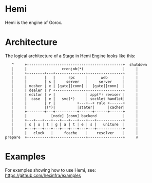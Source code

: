 Hemi
====

Hemi is the engine of Gorox.


Architecture
============

The logical architecture of a Stage in Hemi Engine looks like this:

```
   ^     +--------------------------------------------+  shutdown
   |     |                cronjob(*)                  |     |
   |     +--------+---+--------------+----------------+     |
   |     |        |   |      rpc     |      web       |     |
   |     |        | s |     server   |     server     |     |
   |     | mesher | e | [gate][conn] |  [gate][conn]  |     |
   |     | dealer | r +--------------+----------------+     |
   |     | editor | v |              | app(*) reviser |     |
   |     |  case  | e |   svc(*)     | socklet handlet|     |
   |     |        | r |          +---+--+ rule +------+     |
   |     |        |(*)|          |stater|      |cacher|     |
   |     +--------+---+----------+------+------+------+     |
   |     |           [node] [conn] backend            |     |
   |     +---+---+---+---+---+---+---+---+------------+     |
   |     | o | u | t | g | a | t | e | s |   uniture  |     |
   |     +---+---+---+---+---+---+---+---+------------+     |
   |     |   clock   |     fcache    |    resolver    |     |
prepare  +-----------+---------------+----------------+     v

```

Examples
========

For examples showing how to use Hemi, see: https://github.com/hexinfra/examples
